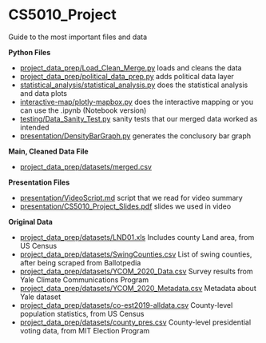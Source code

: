 # CS5010_Project
Guide to the most important files and data 

**Python Files**
* [project_data_prep/Load_Clean_Merge.py](https://github.com/eltsvetk/CS5010_Project/blob/main/project_data_prep/Load_Clean_Merge.py) loads and cleans the data
* [project_data_prep/political_data_prep.py](https://github.com/eltsvetk/CS5010_Project/blob/main/project_data_prep/political_data_prep.py) adds political data layer
* [statistical_analysis/statistical_analysis.py](https://github.com/eltsvetk/CS5010_Project/blob/main/statistical_analysis/statistical_analysis.py) does the statistical analysis and data plots
* [interactive-map/plotly-mapbox.py](https://github.com/eltsvetk/CS5010_Project/blob/main/interactive-map/plotly-mapbox.py) does the interactive mapping or you can use the .ipynb (Notebook version)
* [testing/Data_Sanity_Test.py](https://github.com/eltsvetk/CS5010_Project/blob/main/testing/Data_Sanity_Test.py) sanity tests that our merged data worked as intended
* [presentation/DensityBarGraph.py](https://github.com/eltsvetk/CS5010_Project/blob/main/presentation/DensityBarGraph.py) generates the conclusory bar graph

**Main, Cleaned Data File**
* [project_data_prep/datasets/merged.csv](https://github.com/eltsvetk/CS5010_Project/blob/main/project_data_prep/datasets/merged.csv)

**Presentation Files**
* [presentation/VideoScript.md](https://github.com/eltsvetk/CS5010_Project/blob/main/presentation/VideoScript.md) script that we read for video summary
* [presentation/CS5010_Project_Slides.pdf](https://github.com/eltsvetk/CS5010_Project/blob/main/presentation/CS5010_Project_Slides.pdf) slides we used in video

**Original Data**
* [project_data_prep/datasets/LND01.xls](https://github.com/eltsvetk/CS5010_Project/blob/main/project_data_prep/datasets/LND01.xls)  Includes county Land area, from US Census
* [project_data_prep/datasets/SwingCounties.csv](https://github.com/eltsvetk/CS5010_Project/blob/main/project_data_prep/datasets/SwingCounties.csv)  List of swing counties, after being scraped from Ballotpedia
* [project_data_prep/datasets/YCOM_2020_Data.csv](https://github.com/eltsvetk/CS5010_Project/blob/main/project_data_prep/datasets/YCOM_2020_Data.csv)  Survey results from Yale Climate Communications Program
* [project_data_prep/datasets/YCOM_2020_Metadata.csv](https://github.com/eltsvetk/CS5010_Project/blob/main/project_data_prep/datasets/YCOM_2020_Metadata.csv)  Metadata about Yale dataset
* [project_data_prep/datasets/co-est2019-alldata.csv](https://github.com/eltsvetk/CS5010_Project/blob/main/project_data_prep/datasets/co-est2019-alldata.csv)  County-level population statistics, from US Census
* [project_data_prep/datasets/county_pres.csv](https://github.com/eltsvetk/CS5010_Project/blob/main/project_data_prep/datasets/county_pres.csv)  County-level presidential voting data, from MIT Election Program


